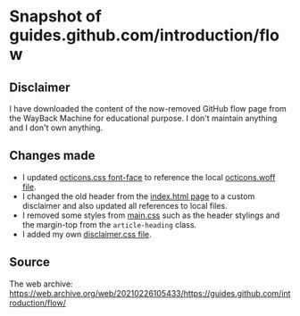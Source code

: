 # Snapshot of guides.github.com/introduction/flow

## Disclaimer

I have downloaded the content of the now-removed GitHub flow page from the WayBack Machine for educational purpose.
I don't maintain anything and I don't own anything.

## Changes made

- I updated [octicons.css font-face](./components/primer/octicons.css) to reference the local [octicons.woff file](./components/primer/octicons.woff).
- I changed the old header from the [index.html page](./index.html) to a custom disclaimer and also updated all references to local files.
- I removed some styles from [main.css](./stylesheets/main.css) such as the header stylings and the margin-top from the `article-heading` class.
- I added my own [disclaimer.css file](./stylesheets/disclaimer.css).

## Source

The web archive: https://web.archive.org/web/20210226105433/https://guides.github.com/introduction/flow/
